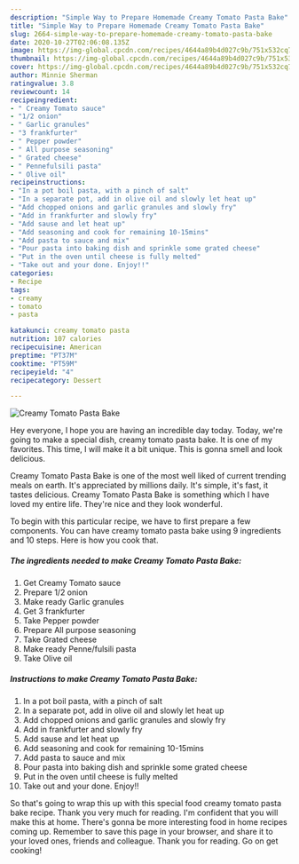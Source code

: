 ```yaml
---
description: "Simple Way to Prepare Homemade Creamy Tomato Pasta Bake"
title: "Simple Way to Prepare Homemade Creamy Tomato Pasta Bake"
slug: 2664-simple-way-to-prepare-homemade-creamy-tomato-pasta-bake
date: 2020-10-27T02:06:08.135Z
image: https://img-global.cpcdn.com/recipes/4644a89b4d027c9b/751x532cq70/creamy-tomato-pasta-bake-recipe-main-photo.jpg
thumbnail: https://img-global.cpcdn.com/recipes/4644a89b4d027c9b/751x532cq70/creamy-tomato-pasta-bake-recipe-main-photo.jpg
cover: https://img-global.cpcdn.com/recipes/4644a89b4d027c9b/751x532cq70/creamy-tomato-pasta-bake-recipe-main-photo.jpg
author: Minnie Sherman
ratingvalue: 3.8
reviewcount: 14
recipeingredient:
- " Creamy Tomato sauce"
- "1/2 onion"
- " Garlic granules"
- "3 frankfurter"
- " Pepper powder"
- " All purpose seasoning"
- " Grated cheese"
- " Pennefulsili pasta"
- " Olive oil"
recipeinstructions:
- "In a pot boil pasta, with a pinch of salt"
- "In a separate pot, add in olive oil and slowly let heat up"
- "Add chopped onions and garlic granules and slowly fry"
- "Add in frankfurter and slowly fry"
- "Add sause and let heat up"
- "Add seasoning and cook for remaining 10-15mins"
- "Add pasta to sauce and mix"
- "Pour pasta into baking dish and sprinkle some grated cheese"
- "Put in the oven until cheese is fully melted"
- "Take out and your done. Enjoy!!"
categories:
- Recipe
tags:
- creamy
- tomato
- pasta

katakunci: creamy tomato pasta 
nutrition: 107 calories
recipecuisine: American
preptime: "PT37M"
cooktime: "PT59M"
recipeyield: "4"
recipecategory: Dessert

---
```



![Creamy Tomato Pasta Bake](https://img-global.cpcdn.com/recipes/4644a89b4d027c9b/751x532cq70/creamy-tomato-pasta-bake-recipe-main-photo.jpg)

Hey everyone, I hope you are having an incredible day today. Today, we're going to make a special dish, creamy tomato pasta bake. It is one of my favorites. This time, I will make it a bit unique. This is gonna smell and look delicious.



Creamy Tomato Pasta Bake is one of the most well liked of current trending meals on earth. It's appreciated by millions daily. It's simple, it's fast, it tastes delicious. Creamy Tomato Pasta Bake is something which I have loved my entire life. They're nice and they look wonderful.


To begin with this particular recipe, we have to first prepare a few components. You can have creamy tomato pasta bake using 9 ingredients and 10 steps. Here is how you cook that.

<!--inarticleads1-->

##### The ingredients needed to make Creamy Tomato Pasta Bake:

1. Get  Creamy Tomato sauce
1. Prepare 1/2 onion
1. Make ready  Garlic granules
1. Get 3 frankfurter
1. Take  Pepper powder
1. Prepare  All purpose seasoning
1. Take  Grated cheese
1. Make ready  Penne/fulsili pasta
1. Take  Olive oil




<!--inarticleads2-->

##### Instructions to make Creamy Tomato Pasta Bake:

1. In a pot boil pasta, with a pinch of salt
1. In a separate pot, add in olive oil and slowly let heat up
1. Add chopped onions and garlic granules and slowly fry
1. Add in frankfurter and slowly fry
1. Add sause and let heat up
1. Add seasoning and cook for remaining 10-15mins
1. Add pasta to sauce and mix
1. Pour pasta into baking dish and sprinkle some grated cheese
1. Put in the oven until cheese is fully melted
1. Take out and your done. Enjoy!!




So that's going to wrap this up with this special food creamy tomato pasta bake recipe. Thank you very much for reading. I'm confident that you will make this at home. There's gonna be more interesting food in home recipes coming up. Remember to save this page in your browser, and share it to your loved ones, friends and colleague. Thank you for reading. Go on get cooking!
